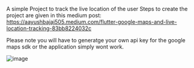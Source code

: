 A simple Project to track the live location of the user 
Steps to create the project are given in this medium post:
https://aayushbajaj505.medium.com/flutter-google-maps-and-live-location-tracking-83bb8224032c

Please note you will have to generatge your own api key  for the google maps sdk or the application simply wont work.


![image](https://user-images.githubusercontent.com/57327053/123325744-0607a480-d556-11eb-9b11-a55bff9e33f2.png)

